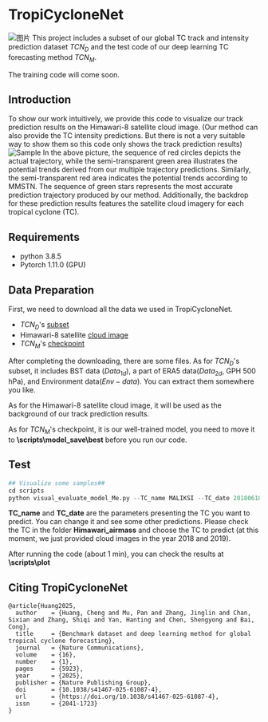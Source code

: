 # TropiCycloneNet
![图片](https://github.com/user-attachments/assets/792867ad-5ea4-49c8-beb9-267276de7aec)
This project includes a subset of our global TC track and intensity prediction dataset $TCN_{D}$ and the test code of our deep learning TC forecasting method $TCN_{M}$.

The training code will come soon.

## Introduction

To show our work intuitively, we provide this code to visualize our track prediction results on the Himawari-8 satellite cloud image. (Our method can also provide the TC intensity predictions. But there is not a very suitable way to show them so this code only shows the track prediction results)
![Sample](LINGLING.gif)
In the above picture, the sequence of red circles depicts the actual trajectory, while the semi-transparent green area illustrates the potential trends derived from our multiple trajectory predictions. Similarly, the semi-transparent red area indicates the potential trends according to MMSTN. The sequence of green stars represents the most accurate prediction trajectory produced by our method. Additionally, the backdrop for these prediction results features the satellite cloud imagery for each tropical cyclone (TC).

## Requirements 
* python 3.8.5
* Pytorch 1.11.0 (GPU)

## Data Preparation
First, we need to download all the data we used in TropiCycloneNet.
* $TCN_{D}$'s [subset](https://drive.google.com/file/d/1YJg_gjF-zqvRdNpmAWFG4bG0Akwv_r2p/view?usp=sharing)
* Himawari-8 satellite [cloud image](https://drive.google.com/file/d/1xg6xxYxO_ASkI54C8tPyhNS1ceyrfv5b/view?usp=sharing)
* $TCN_{M}$'s [checkpoint](https://drive.google.com/file/d/1j5r2L5Y5W81pn7nBfrZCT1BA1_qfnaay/view?usp=sharing)

After completing the downloading, there are some files.
As for $TCN_{D}$'s subset, it includes BST data ($Data_{1d}$), a part of ERA5 data($Data_{2d}$, GPH 500 hPa), and Environment data($Env-data$). You can extract them somewhere you like.

As for the Himawari-8 satellite cloud image, it will be used as the background of our track prediction results.

As for $TCN_{M}$'s checkpoint, it is our well-trained model, you need to move it to **\scripts\model_save\best** before you run our code.

## Test
```python
## Visualize some samples##
cd scripts
python visual_evaluate_model_Me.py --TC_name MALIKSI --TC_date 2018061006  --TC_img_path [Himawari-8 satellite cloud image path] --TC_data_path [$TCN_{D}$'s subset path]
```
**TC_name** and **TC_date** are the parameters presenting the TC you want to predict. You can change it and see some other predictions. Please check the TC in the folder **Himawari_airmass** and choose the TC to predict (at this moment, we just provided cloud images in the year 2018 and 2019).

After running the code (about 1 min), you can check the results at **\scripts\plot**

## Citing TropiCycloneNet

```
@article{Huang2025,
  author    = {Huang, Cheng and Mu, Pan and Zhang, Jinglin and Chan, Sixian and Zhang, Shiqi and Yan, Hanting and Chen, Shengyong and Bai, Cong},
  title     = {Benchmark dataset and deep learning method for global tropical cyclone forecasting},
  journal   = {Nature Communications},
  volume    = {16},
  number    = {1},
  pages     = {5923},
  year      = {2025},
  publisher = {Nature Publishing Group},
  doi       = {10.1038/s41467-025-61087-4},
  url       = {https://doi.org/10.1038/s41467-025-61087-4},
  issn      = {2041-1723}
}
```
